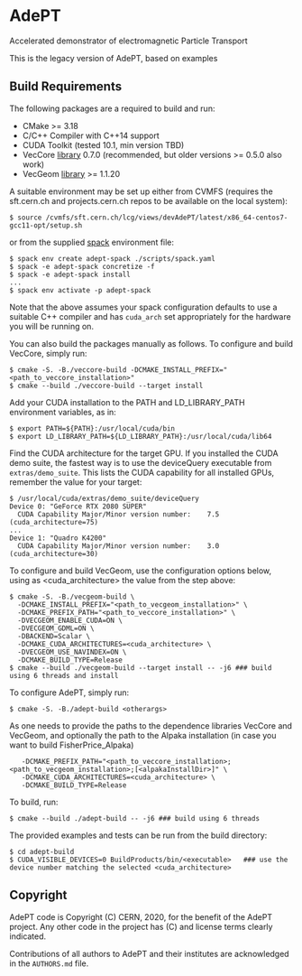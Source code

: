<!--
SPDX-FileCopyrightText: 2020 CERN
SPDX-License-Identifier: CC-BY-4.0
-->

# AdePT

Accelerated demonstrator of electromagnetic Particle Transport

This is the legacy version of AdePT, based on examples

## Build Requirements

The following packages are a required to build and run:

- CMake >= 3.18
- C/C++ Compiler with C++14 support
- CUDA Toolkit (tested 10.1, min version TBD)
- VecCore [library](https://github.com/root-project/veccore) 0.7.0 (recommended, but older versions >= 0.5.0 also work)
- VecGeom [library](https://gitlab.cern.ch/VecGeom/VecGeom) >= 1.1.20

A suitable environment may be set up either from CVMFS (requires the sft.cern.ch and projects.cern.ch repos
to be available on the local system):
```console
$ source /cvmfs/sft.cern.ch/lcg/views/devAdePT/latest/x86_64-centos7-gcc11-opt/setup.sh
```

or from the supplied [spack](https://spack.io) environment file:
```console
$ spack env create adept-spack ./scripts/spack.yaml
$ spack -e adept-spack concretize -f
$ spack -e adept-spack install
...
$ spack env activate -p adept-spack
```

Note that the above assumes your spack configuration defaults to use a suitable C++ compiler and has
`cuda_arch` set appropriately for the hardware you will be running on.

You can also build the packages manually as follows. To configure and build VecCore, simply run:
```console
$ cmake -S. -B./veccore-build -DCMAKE_INSTALL_PREFIX="<path_to_veccore_installation>"
$ cmake --build ./veccore-build --target install
```

Add your CUDA installation to the PATH and LD_LIBRARY_PATH environment variables, as in:
```console
$ export PATH=${PATH}:/usr/local/cuda/bin
$ export LD_LIBRARY_PATH=${LD_LIBRARY_PATH}:/usr/local/cuda/lib64
```

Find the CUDA architecture for the target GPU. If you installed the CUDA demo suite, the fastest way is to use the deviceQuery executable from `extras/demo_suite`. This lists the CUDA capability for all installed GPUs, remember the value for your target:
```console
$ /usr/local/cuda/extras/demo_suite/deviceQuery
Device 0: "GeForce RTX 2080 SUPER"
  CUDA Capability Major/Minor version number:    7.5 (cuda_architecture=75)
...
Device 1: "Quadro K4200"
  CUDA Capability Major/Minor version number:    3.0 (cuda_architecture=30)
```

To configure and build VecGeom, use the configuration options below, using as <cuda_architecture> the value from the step above:
```console
$ cmake -S. -B./vecgeom-build \
  -DCMAKE_INSTALL_PREFIX="<path_to_vecgeom_installation>" \
  -DCMAKE_PREFIX_PATH="<path_to_veccore_installation>" \
  -DVECGEOM_ENABLE_CUDA=ON \
  -DVECGEOM_GDML=ON \
  -DBACKEND=Scalar \
  -DCMAKE_CUDA_ARCHITECTURES=<cuda_architecture> \
  -DVECGEOM_USE_NAVINDEX=ON \
  -DCMAKE_BUILD_TYPE=Release
$ cmake --build ./vecgeom-build --target install -- -j6 ### build using 6 threads and install
```

To configure AdePT, simply run:

```console
$ cmake -S. -B./adept-build <otherargs>
```
As <otherargs> one needs to provide the paths to the dependence libraries VecCore and VecGeom, and optionally the path to the Alpaka installation (in case you want to build FisherPrice_Alpaka)
```console
   -DCMAKE_PREFIX_PATH="<path_to_veccore_installation>;<path_to_vecgeom_installation>;[<alpakaInstallDir>]" \
   -DCMAKE_CUDA_ARCHITECTURES=<cuda_architecture> \
   -DCMAKE_BUILD_TYPE=Release
```

To build, run:

```console
$ cmake --build ./adept-build -- -j6 ### build using 6 threads
```

The provided examples and tests can be run from the build directory:
```console
$ cd adept-build
$ CUDA_VISIBLE_DEVICES=0 BuildProducts/bin/<executable>   ### use the device number matching the selected <cuda_architecture>
```

## Copyright

AdePT code is Copyright (C) CERN, 2020, for the benefit of the AdePT project.
Any other code in the project has (C) and license terms clearly indicated.

Contributions of all authors to AdePT and their institutes are acknowledged in
the `AUTHORS.md` file.
